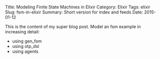 Title: Modeling Finite State Machines in Elixir
Category: Elixir
Tags: elixir
Slug: fsm-in-elixir
Summary: Short version for index and feeds
Date: 2015-01-12

This is the content of my super blog post.
Model an fsm example in increasing detail:

- using gen_fsm
- using otp_dsl
- using agents

